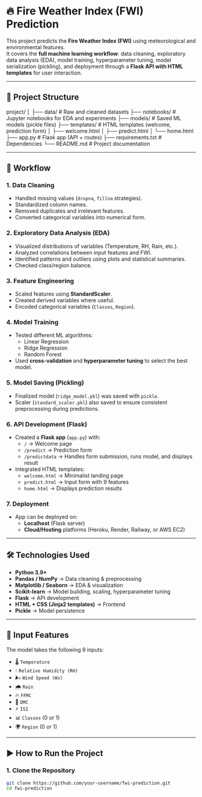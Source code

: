 # 🔥 Fire Weather Index (FWI) Prediction

This project predicts the **Fire Weather Index (FWI)** using meteorological and environmental features.  
It covers the **full machine learning workflow**: data cleaning, exploratory data analysis (EDA), model training, hyperparameter tuning, model serialization (pickling), and deployment through a **Flask API with HTML templates** for user interaction.

---

## 📌 Project Structure

project/
│
├── data/ # Raw and cleaned datasets
├── notebooks/ # Jupyter notebooks for EDA and experiments
├── models/ # Saved ML models (pickle files)
├── templates/ # HTML templates (welcome, prediction form)
│ ├── welcome.html
│ ├── predict.html
│ └── home.html
├── app.py # Flask app (API + routes)
├── requirements.txt # Dependencies
└── README.md # Project documentation


---

## 🚀 Workflow

### 1. Data Cleaning
- Handled missing values (`dropna`, `fillna` strategies).
- Standardized column names.
- Removed duplicates and irrelevant features.
- Converted categorical variables into numerical form.

### 2. Exploratory Data Analysis (EDA)
- Visualized distributions of variables (Temperature, RH, Rain, etc.).
- Analyzed correlations between input features and FWI.
- Identified patterns and outliers using plots and statistical summaries.
- Checked class/region balance.

### 3. Feature Engineering
- Scaled features using **StandardScaler**.
- Created derived variables where useful.
- Encoded categorical variables (`Classes`, `Region`).

### 4. Model Training
- Tested different ML algorithms:
  - Linear Regression
  - Ridge Regression
  - Random Forest
- Used **cross-validation** and **hyperparameter tuning** to select the best model.

### 5. Model Saving (Pickling)
- Finalized model (`ridge_model.pkl`) was saved with `pickle`.
- Scaler (`standard_scaler.pkl`) also saved to ensure consistent preprocessing during predictions.

### 6. API Development (Flask)
- Created a **Flask app** (`app.py`) with:
  - `/` → Welcome page
  - `/predict` → Prediction form
  - `/predictdata` → Handles form submission, runs model, and displays result
- Integrated HTML templates:
  - `welcome.html` → Minimalist landing page
  - `predict.html` → Input form with 9 features
  - `home.html` → Displays prediction results

### 7. Deployment
- App can be deployed on:
  - **Localhost** (Flask server)
  - **Cloud/Hosting** platforms (Heroku, Render, Railway, or AWS EC2)

---

## 🛠️ Technologies Used
- **Python 3.9+**
- **Pandas / NumPy** → Data cleaning & preprocessing
- **Matplotlib / Seaborn** → EDA & visualization
- **Scikit-learn** → Model building, scaling, hyperparameter tuning
- **Flask** → API development
- **HTML + CSS (Jinja2 templates)** → Frontend
- **Pickle** → Model persistence

---

## 📂 Input Features
The model takes the following 9 inputs:
- 🌡️ `Temperature`
- 💧 `Relative Humidity (RH)`
- 🌬️ `Wind Speed (Ws)`
- 🌧️ `Rain`
- 🔥 `FFMC`
- 🌲 `DMC`
- ⚡ `ISI`
- 📊 `Classes` (0 or 1)
- 🌍 `Region` (0 or 1)

---

## ▶️ How to Run the Project

### 1. Clone the Repository
```bash
git clone https://github.com/your-username/fwi-prediction.git
cd fwi-prediction

